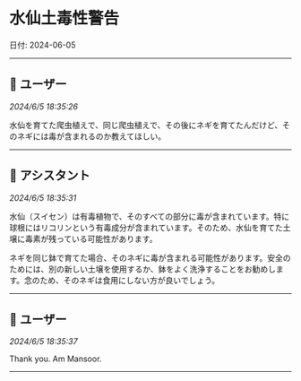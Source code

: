 # 水仙土毒性警告

日付: 2024-06-05

---

## 👤 ユーザー
*2024/6/5 18:35:26*

水仙を育てた爬虫植えで、同じ爬虫植えで、その後にネギを育てたんだけど、そのネギには毒が含まれるのか教えてほしい。

---

## 🤖 アシスタント
*2024/6/5 18:35:31*

水仙（スイセン）は有毒植物で、そのすべての部分に毒が含まれています。特に球根にはリコリンという有毒成分が含まれています。そのため、水仙を育てた土壌に毒素が残っている可能性があります。

ネギを同じ鉢で育てた場合、そのネギに毒が含まれる可能性があります。安全のためには、別の新しい土壌を使用するか、鉢をよく洗浄することをお勧めします。念のため、そのネギは食用にしない方が良いでしょう。

---

## 👤 ユーザー
*2024/6/5 18:35:37*

Thank you. Am Mansoor.

---
